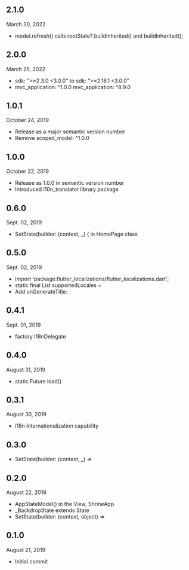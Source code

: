 
## 2.1.0
 March 30, 2022
- model.refresh() calls rootState?.buildInherited() and buildInherited();

## 2.0.0
 March 25, 2022
- sdk: ">=2.3.0 <3.0.0" to  sdk: ">=2.16.1 <3.0.0"
- mvc_application: ^1.0.0 mvc_application: ^8.9.0

## 1.0.1
 October 24, 2019
- Release as a major semantic version number
- Remove scoped_model: ^1.0.0 

## 1.0.0
 October 22, 2019
- Release as 1.0.0 in semantic version number
- Introduced i10n_translator library package

## 0.6.0
 Sept. 02, 2019
- SetState(builder: (context, _) { in HomePage class

## 0.5.0
 Sept. 02, 2019
- import 'package:flutter_localizations/flutter_localizations.dart';  
- static final List<Locale> supportedLocales =
- Add onGenerateTitle: 

## 0.4.1
 Sept. 01, 2019
- factory I18nDelegate

## 0.4.0
 August 31, 2019
- static Future<I18n> load()

## 0.3.1
 August 30, 2019
- i18n Internationalization capability

## 0.3.0 
- SetState(builder: (context, _) =>

## 0.2.0
 August 22, 2019
- AppStateModel() in the View, ShrineApp
- _BackdropState extends State
- SetState(builder: (context, object) =>

## 0.1.0
 August 21, 2019
- Initial commit